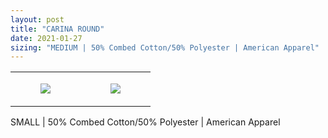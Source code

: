 ```yaml
---
layout: post
title: "CARINA ROUND"
date: 2021-01-27
sizing: "MEDIUM | 50% Combed Cotton/50% Polyester | American Apparel"
---
```




<table style="width:100%;"><tr><td style="vertical-align:top;">
      <figure class="tmblr-full" data-orig-height="2048" data-orig-width="1365" data-orig-src="https://concertshirts.netlify.app/shirts/0219/0219-01.jpg"><img src="https://64.media.tumblr.com/88bd460f74bf4790cb06a32ca357f37f/132c2d8f45d5701d-5b/s540x810/1af6e361abe28a03c161d607f9e0d486fff7e825.jpg" data-orig-height="2048" data-orig-width="1365" data-orig-src="https://concertshirts.netlify.app/shirts/0219/0219-01.jpg"/></figure></td>
    <td style="vertical-align:top;">
      <figure class="tmblr-full" data-orig-height="2048" data-orig-width="1365" data-orig-src="https://concertshirts.netlify.app/shirts/0219/0219-02.jpg"><img src="https://64.media.tumblr.com/6142feaaf4927732be7f4de1a64eb592/132c2d8f45d5701d-94/s540x810/1d667326a1b7a041ec2fa2198b406664b2971803.jpg" data-orig-height="2048" data-orig-width="1365" data-orig-src="https://concertshirts.netlify.app/shirts/0219/0219-02.jpg"/></figure></td>
  </tr></table><p>
  SMALL | 50% Combed Cotton/50% Polyester | American Apparel
</p>
